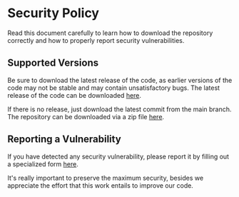 # Security Policy

Read this document carefully to learn how to download the repository correctly and how to properly report security vulnerabilities.

## Supported Versions

Be sure to download the latest release of the code, as earlier versions of the code may not be stable and may contain unsatisfactory bugs. The latest release of the code can be downloaded [here](https://github.com/FJrodafo/FJrodafo.github.io/releases).

If there is no release, just download the latest commit from the main branch. The repository can be downloaded via a zip file [here](https://github.com/FJrodafo/FJrodafo.github.io/archive/refs/heads/main.zip).

## Reporting a Vulnerability

If you have detected any security vulnerability, please report it by filling out a specialized form [here](https://github.com/FJrodafo/FJrodafo.github.io/issues/new/choose).

It's really important to preserve the maximum security, besides we appreciate the effort that this work entails to improve our code.